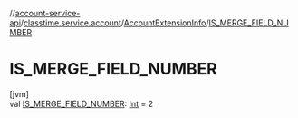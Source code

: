 //[account-service-api](../../../index.md)/[classtime.service.account](../index.md)/[AccountExtensionInfo](index.md)/[IS_MERGE_FIELD_NUMBER](-i-s_-m-e-r-g-e_-f-i-e-l-d_-n-u-m-b-e-r.md)

# IS_MERGE_FIELD_NUMBER

[jvm]\
val [IS_MERGE_FIELD_NUMBER](-i-s_-m-e-r-g-e_-f-i-e-l-d_-n-u-m-b-e-r.md): [Int](https://kotlinlang.org/api/latest/jvm/stdlib/kotlin/-int/index.html) = 2
